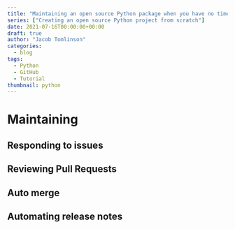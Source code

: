 ```yaml
---
title: "Maintaining an open source Python package when you have no time"
series: ["Creating an open source Python project from scratch"]
date: 2021-07-16T00:00:00+00:00
draft: true
author: "Jacob Tomlinson"
categories:
  - blog
tags:
  - Python
  - GitHub
  - Tutorial
thumbnail: python
---
```


# Maintaining

## Responding to issues

## Reviewing Pull Requests

## Auto merge

## Automating release notes
